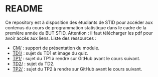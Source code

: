 # README

Ce repository est à disposition des étudiants de STID pour accéder aux contenus du cours de programmation statistique dans le cadre de la première année du BUT STID.
Attention : il faut télécharger les pdf pour avoir accès aux liens.
Liste des ressources : 

* [CM/](./CM/) : support de présentation du module.
* [TD1/](./TD1/) : sujet du TD1 et image du quiz.
* [TP1/](./TP1/) : sujet du TP1 à rendre sur GitHub avant le cours suivant.
* [TD2/](./TD2/) : sujet du TD2.
* [TP2/](./TP2/) : sujet du TP2 à rendre sur GitHub avant le cours suivant.